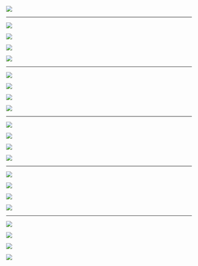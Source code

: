 ![](/assets/000import.png)

---

![](/assets/001import.png)

![](/assets/002import.png)

![](/assets/003import.png)

![](/assets/004import.png)

---

![](/assets/0021import.png)

![](/assets/0022import.png)

![](/assets/0023import.png)

![](/assets/0024import.png)

---

![](/assets/0031import.png)

![](/assets/00422import.png)

![](/assets/489451import.png)

![](/assets/894521import.png)

---

![](/assets/897454import.png)

![](/assets/68454import.png)

![](/assets/89454import.png)

![](/assets/8754import.png)

---

![](/assets/ㄹ64import.png)

![](/assets/87654import.png)

![](/assets/86765434import.png)

![](/assets/864354import.png)

